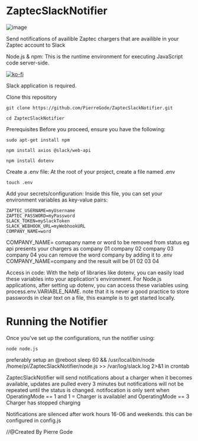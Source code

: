 # ZaptecSlackNotifier


![image](https://github.com/PierreGode/ZaptecSlackNotifier/assets/8579922/2fbaf5bd-3c98-437d-8532-3e7e7f937f0b)

Send notifications of availible Zaptec chargers that are availible in your Zaptec account to Slack


Node.js & npm: This is the runtime environment for executing JavaScript code server-side.

[![ko-fi](https://ko-fi.com/img/githubbutton_sm.svg)](https://ko-fi.com/J3J2EARPK)

Slack application is required.



Clone this repository
```
git clone https://github.com/PierreGode/ZaptecSlackNotifier.git
```
```
cd ZaptecSlackNotifier
```
Prerequisites
Before you proceed, ensure you have the following:
```
sudo apt-get install npm
```
```
npm install axios @slack/web-api
```

```
npm install dotenv
```

Create a .env file: At the root of your project, create a file named .env
```
touch .env
```


Add your secrets/configuration: Inside this file, you can set your environment variables as key-value pairs:

```
ZAPTEC_USERNAME=myUsername
ZAPTEC_PASSWORD=myPassword
SLACK_TOKEN=mySlackToken
SLACK_WEBHOOK_URL=myWebhookURL
COMPANY_NAME=word
```


COMPANY_NAME= comapany name or word to be removed from status eg api presents your chargers as company 01 company 02 company 03 company 04 you can remove the word company by adding it to .env COMPANY_NAME=company and the result will be 01 02 03 04<p>
Access in code: With the help of libraries like dotenv, you can easily load these variables into your application's environment. For Node.js applications, after setting up dotenv, you can access these variables using process.env.VARIABLE_NAME.
note that it is never a good practice to store passwords in clear text on a file, this example is to get started locally.

# Running the Notifier
Once you've set up the configurations, run the notifier using:
```
node node.js
```
preferably setup an @reboot sleep 60 && /usr/local/bin/node /home/pi/ZaptecSlackNotifier/node.js >> /var/log/slack.log 2>&1 in crontab

ZaptecSlackNotifier will send notifications about a charger when it becomes available, updates are pulled every 3 minutes but notifications will not be repeated until the status is changed.
notifocation is only sent when OperatingMode == 1 and 1 = Charger is available! and OperatingMode == 3 Charger has stopped charging<p>
Notifications are silenced after work hours 16-06 and weekends. this can be  configured in config.js<p>
//@Created By Pierre Gode
